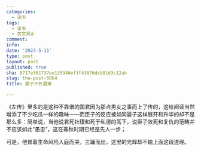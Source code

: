 ```yaml
---
categories:
  - 读书
tags:
  - 读书
  - 古文观止
comment: 
info: 
date: '2023-5-11'
type: post
layout: post
published: true
sha: 8717e361737ee135946ef3f43876dcb81d3c12ab
slug: the-post-6064
title: 晏子不死君难

---
```

《左传》里多的是这种不靠谱的国君因为那点男女之事而上了传的，这给阅读当然增添了不少吃瓜一样的趣味——而臣子的反应被如同晏子这样展开和升华的却不是那么多：简单说，当他说君死社稷和死于私德的高下，说臣子效死和复仇的范畴并不应该如此“愚忠”，这在春秋时期已经是先人一步；

可是，他冒着生命风险入庭而哭，三踊而出，这里的光辉却不输上面这段道理。